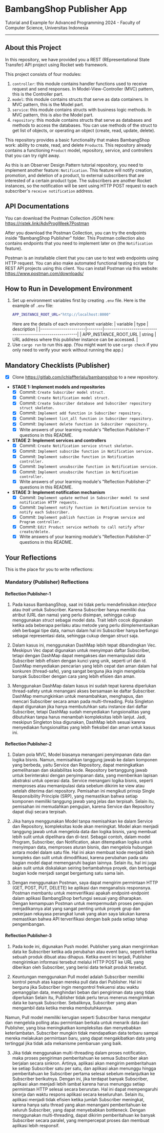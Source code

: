 # BambangShop Publisher App
Tutorial and Example for Advanced Programming 2024 - Faculty of Computer Science, Universitas Indonesia

---

## About this Project
In this repository, we have provided you a REST (REpresentational State Transfer) API project using Rocket web framework.

This project consists of four modules:
1.  `controller`: this module contains handler functions used to receive request and send responses.
    In Model-View-Controller (MVC) pattern, this is the Controller part.
2.  `model`: this module contains structs that serve as data containers.
    In MVC pattern, this is the Model part.
3.  `service`: this module contains structs with business logic methods.
    In MVC pattern, this is also the Model part.
4.  `repository`: this module contains structs that serve as databases and methods to access the databases.
    You can use methods of the struct to get list of objects, or operating an object (create, read, update, delete).

This repository provides a basic functionality that makes BambangShop work: ability to create, read, and delete `Product`s.
This repository already contains a functioning `Product` model, repository, service, and controllers that you can try right away.

As this is an Observer Design Pattern tutorial repository, you need to implement another feature: `Notification`.
This feature will notify creation, promotion, and deletion of a product, to external subscribers that are interested of a certain product type.
The subscribers are another Rocket instances, so the notification will be sent using HTTP POST request to each subscriber's `receive notification` address.

## API Documentations
You can download the Postman Collection JSON here: https://ristek.link/AdvProgWeek7Postman

After you download the Postman Collection, you can try the endpoints inside "BambangShop Publisher" folder.
This Postman collection also contains endpoints that you need to implement later on (the `Notification` feature).

Postman is an installable client that you can use to test web endpoints using HTTP request.
You can also make automated functional testing scripts for REST API projects using this client.
You can install Postman via this website: https://www.postman.com/downloads/

## How to Run in Development Environment
1.  Set up environment variables first by creating `.env` file.
    Here is the example of `.env` file:
    ```bash
    APP_INSTANCE_ROOT_URL="http://localhost:8000"
    ```
    Here are the details of each environment variable:
    | variable              | type   | description                                                |
    |-----------------------|--------|------------------------------------------------------------|
    | APP_INSTANCE_ROOT_URL | string | URL address where this publisher instance can be accessed. |
2.  Use `cargo run` to run this app.
    (You might want to use `cargo check` if you only need to verify your work without running the app.)

## Mandatory Checklists (Publisher)
-   [x] Clone https://gitlab.com/ichlaffterlalu/bambangshop to a new repository.
-   **STAGE 1: Implement models and repositories**
    -   [x] Commit: `Create Subscriber model struct.`
    -   [x] Commit: `Create Notification model struct.`
    -   [x] Commit: `Create Subscriber database and Subscriber repository struct skeleton.`
    -   [x] Commit: `Implement add function in Subscriber repository.`
    -   [x] Commit: `Implement list_all function in Subscriber repository.`
    -   [x] Commit: `Implement delete function in Subscriber repository.`
    -   [x] Write answers of your learning module's "Reflection Publisher-1" questions in this README.
-   **STAGE 2: Implement services and controllers**
    -   [x] Commit: `Create Notification service struct skeleton.`
    -   [x] Commit: `Implement subscribe function in Notification service.`
    -   [x] Commit: `Implement subscribe function in Notification controller.`
    -   [x] Commit: `Implement unsubscribe function in Notification service.`
    -   [x] Commit: `Implement unsubscribe function in Notification controller.`
    -   [x] Write answers of your learning module's "Reflection Publisher-2" questions in this README.
-   **STAGE 3: Implement notification mechanism**
    -   [x] Commit: `Implement update method in Subscriber model to send notification HTTP requests.`
    -   [x] Commit: `Implement notify function in Notification service to notify each Subscriber.`
    -   [x] Commit: `Implement publish function in Program service and Program controller.`
    -   [x] Commit: `Edit Product service methods to call notify after create/delete.`
    -   [x] Write answers of your learning module's "Reflection Publisher-3" questions in this README.

## Your Reflections
This is the place for you to write reflections:

### Mandatory (Publisher) Reflections

#### Reflection Publisher-1
1. Pada kasus BambangShop, saat ini tidak perlu mendefinisikan *interface* atau *trait* untuk Subscriber. Karena Subscriber hanya memiliki dua atribut (URL dan nama) yang perlu disimpan, sehingga cukup menggunakan *struct* sebagai model data. Trait lebih cocok digunakan ketika ada beberapa perilaku atau metode yang perlu diimplementasikan oleh berbagai tipe data, namun dalam hal ini Subscriber hanya berfungsi sebagai representasi data, sehingga cukup dengan *struct* saja.

2. Dalam kasus ini, menggunakan DashMap lebih tepat dibandingkan Vec. Meskipun Vec dapat digunakan untuk menyimpan daftar Subscriber, tetapi dengan DashMap dapat mengakses dan memanipulasi data Subscriber lebih efisien dengan kunci yang unik, seperti url dan id. DashMap menyediakan pencarian yang lebih cepat dan aman dalam hal konkuren (thread-safe), yang sangat berguna jika ingin mengelola banyak Subscriber dengan cara yang lebih efisien dan aman.

3. Menggunakan DashMap dalam kasus ini sudah tepat karena diperlukan thread-safety untuk menangani akses bersamaan ke daftar Subscriber. DashMap memungkinkan untuk menambahkan, menghapus, dan mencari Subscriber secara aman pada multi-threading. Pola Singleton dapat digunakan jika hanya membutuhkan satu instance dari daftar Subscriber, tetapi DashMap sudah menyediakan fungsionalitas yang dibutuhkan tanpa harus menambah kompleksitas lebih lanjut. Jadi, meskipun Singleton bisa digunakan, DashMap lebih sesuai karena menyediakan fungsionalitas yang lebih fleksibel dan aman untuk kasus ini.

#### Reflection Publisher-2
1. Dalam pola MVC, Model biasanya menangani penyimpanan data dan logika bisnis. Namun, memisahkan tanggung jawab ke dalam komponen yang berbeda, yaitu Service dan Repository, dapat meningkatkan pemeliharaan dan skalabilitas kode. Repository bertanggung jawab untuk berinteraksi dengan penyimpanan data, yang memberikan lapisan abstraksi untuk operasi data. Service menangani logika bisnis, seperti memproses atau memanipulasi data sebelum dikirim ke view atau setelah diterima dari repository. Pemisahan ini mengikuti prinsip Single Responsibility Principle (SRP), yang memastikan bahwa setiap komponen memiliki tanggung jawab yang jelas dan terpisah. Selain itu, pemisahan ini memudahkan pengujian, karena Service dan Repository dapat diuji secara terpisah.

2. Jika hanya menggunakan Model tanpa memisahkan ke dalam Service dan Repository, kompleksitas kode akan meningkat. Model akan menjadi tanggung jawab untuk mengelola data dan logika bisnis, yang membuat lebih sulit untuk dipelihara dan di-*test*. Sebagai contoh, dalam model Program, Subscriber, dan Notification, akan ditempatkan logika untuk menyimpan data, memproses aturan bisnis, dan mengelola hubungan antara model dalam satu file. Hal ini akan membuat kode menjadi lebih kompleks dan sulit untuk dimodifikasi, karena perubahan pada satu bagian model dapat memengaruhi bagian lainnya. Selain itu, hal ini juga akan sulit untuk diskalakan seiring bertambahnya proyek, dan berbagai bagian kode menjadi sangat bergantung satu sama lain. 

3. Dengan menggunakan Postman, saya dapat mengirim permintaan HTTP (GET, POST, PUT, DELETE) ke aplikasi dan menganalisis responsnya. Postman membantu untuk memverifikasi apakah endpoint-endpoint dalam aplikasi BambangShop berfungsi sesuai yang diharapkan. Dengan kemampuan Postman untuk mempermudah proses pengujian menjadikannya alat yang sangat penting untuk proyek grup dan pekerjaan rekayasa perangkat lunak yang akan saya lakukan karena memastikan bahwa API terverifikasi dengan baik pada setiap tahap pengembangan.

#### Reflection Publisher-3
1. Pada kode ini, digunakan Push model. Publisher yang akan mengirimkan data ke Subscriber ketika ada perubahan atau event baru, seperti ketika sebuah produk dibuat atau dihapus. Ketika event ini terjadi, Publisher mengirimkan informasi tersebut melalui HTTP POST ke URL yang diberikan oleh Subscriber, yang berisi data terkait produk tersebut.

2. Keuntungan menggunakan Pull model adalah Subscriber memiliki kontrol penuh atas kapan mereka pull data dari Publisher. Hal ini berguna jika Subscriber ingin mengontrol frekuensi atau waktu pemanggilan data, menghindari beban dari pengiriman data yang tidak diperlukan Selain itu, Publisher tidak perlu terus menerus mengirimkan data ke banyak Subscriber. Sebaliknya, Subscriber yang akan mengambil data ketika mereka membutuhkannya.

Namun, Pull model memiliki kerugian seperti Subscriber harus mengatur dan mengelola polling atau permintaan berkala untuk menarik data dari Publisher, yang bisa meningkatkan kompleksitas dan menyebabkan keterlambatan. Subscriber mungkin tidak mendapatkan data terbaru sampai mereka melakukan permintaan baru, yang dapat mengakibatkan data yang tertinggal jika tidak ada mekanisme pembaruan yang baik.

3. Jika tidak menggunakan multi-threading dalam proses notification, maka proses pengiriman pemberitahuan ke semua Subscriber akan berjalan secara sinkron. Artinya, aplikasi akan mengirim pemberitahuan ke setiap Subscriber satu per satu, dan aplikasi akan menunggu hingga pemberitahuan ke Subscriber pertama selesai sebelum melanjutkan ke Subscriber berikutnya. Dengan ini, jika terdapat banyak Subscriber, aplikasi akan menjadi lebih lambat karena harus menunggu setiap permintaan HTTP selesai secara berurutan. Hal ini dapat mempengaruhi kinerja dan waktu respons aplikasi secara keseluruhan. Selain itu, aplikasi menjadi tidak efisien ketika jumlah Subscriber meningkat, karena hanya satu thread yang akan menangani pemberitahuan ke seluruh Subscriber, yang dapat menyebabkan bottleneck. Dengan menggunakan multi-threading,  dapat dikirim pemberitahuan ke banyak Subscriber secara paralel, yang mempercepat proses dan membuat aplikasi lebih responsif.


